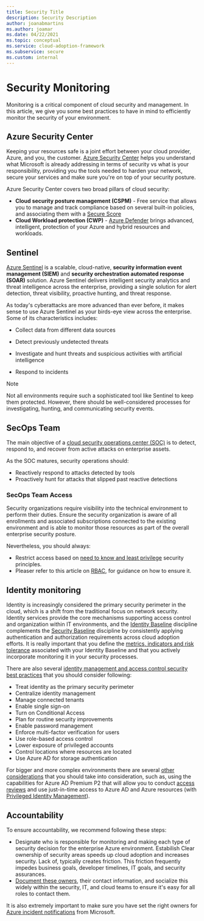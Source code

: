 ```yaml
---
title: Security Title
description: Security Description
author: joanabmartins
ms.author: joamar
ms.date: 04/22/2021
ms.topic: conceptual
ms.service: cloud-adoption-framework
ms.subservice: secure
ms.custom: internal
---
```


# Security Monitoring
Monitoring is a critical component of cloud security and management. In this article, we give you some best practices to have in mind to efficiently monitor the security of your environment.

## Azure Security Center 
Keeping your resources safe is a joint effort between your cloud provider, Azure, and you, the customer. [Azure Security Center](../../ready/azure-setup-guide/govern-org-compliance.md?tabs=AzureSecurityCenter) helps you understand what Microsoft is already addressing in terms of security vs what is your responsibility, providing you the tools needed to harden your network, secure your services and make sure you're on top of your security posture.

Azure Security Center covers two broad pillars of cloud security:

* **Cloud security posture management (CSPM)** - Free service that allows you to manage and track compliance based on several built-in policies, and associating them with a [Secure Score](https://docs.microsoft.com/en-us/azure/security-center/secure-score-security-controls) 
* **Cloud Workload protection (CWP)** - [Azure Defender](https://docs.microsoft.com/en-us/azure/security-center/azure-defender) brings advanced, intelligent, protection of your Azure and hybrid resources and workloads.

## Sentinel
[Azure Sentinel](https://docs.microsoft.com/en-us/azure/sentinel/overview) is a scalable, cloud-native, **security information event management (SIEM)** and **security orchestration automated response (SOAR)** solution. Azure Sentinel delivers intelligent security analytics and threat intelligence across the enterprise, providing a single solution for alert detection, threat visibility, proactive hunting, and threat response. 

As today's cyberattacks are more advanced than ever before, it makes sense to use Azure Sentinel as your birds-eye view across the enterprise. Some of its characteristics includes:

* Collect data from different data sources

* Detect previously undetected threats

* Investigate and hunt threats and suspicious activities with artificial intelligence

* Respond to incidents 

> [!NOTE]
> Not all environments require such a sophisticated tool like Sentinel to keep them protected. However, there should be well-considered processes for investigating, hunting, and communicating security events.

## SecOps Team 
The main objective of a [cloud security operations center (SOC)](../../organize/cloud-security-operations-center.md) is to detect, respond to, and recover from active attacks on enterprise assets.

As the SOC matures, security operations should:

* Reactively respond to attacks detected by tools
* Proactively hunt for attacks that slipped past reactive detections

### SecOps Team Access 
Security organizations require visibility into the technical environment to perform their duties. Ensure the security organization is aware of all enrollments and associated subscriptions connected to the existing environment and is able to monitor those resources as part of the overall enterprise security posture. 

Nevertheless, you should always:
- Restrict access based on [need to know and least privilege](https://docs.microsoft.com/en-us/azure/security/fundamentals/identity-management-best-practices?bc=%2fazure%2fcloud-adoption-framework%2f_bread%2ftoc.json&toc=%2fazure%2fcloud-adoption-framework%2ftoc.json#use-role-based-access-control) security principles. 
- Pleaser refer to this article on [RBAC](https://docs.microsoft.com/en-us/azure/role-based-access-control/overview), for guidance on how to ensure it.

## Identity monitoring 
Identity is increasingly considered the primary security perimeter in the cloud, which is a shift from the traditional focus on network security. Identity services provide the core mechanisms supporting access control and organization within IT environments, and the [Identity Baseline](../../govern/identity-baseline/index.md) discipline complements the [Security Baseline](../../govern/security-baseline.md) discipline by consistently applying authentication and authorization requirements across cloud adoption efforts. It is really important that you define the [metrics, indicators and risk tolerance](../../govern/identity-baseline/metrics-tolerance.md) associated with your Identity Baseline and that you actively incorporate monitoring it in your security processes.

There are also several [identity management and access control security best practices](https://docs.microsoft.com/en-us/azure/security/fundamentals/identity-management-best-practices?bc=%2fazure%2fcloud-adoption-framework%2f_bread%2ftoc.json&toc=%2fazure%2fcloud-adoption-framework%2ftoc.json) that you should consider following:
* Treat identity as the primary security perimeter
* Centralize identity management
* Manage connected tenants
* Enable single sign-on
* Turn on Conditional Access
* Plan for routine security improvements
* Enable password management
* Enforce multi-factor verification for users
* Use role-based access control
* Lower exposure of privileged accounts
* Control locations where resources are located
* Use Azure AD for storage authentication

For bigger and more complex environments there are several [other considerations](../../ready/enterprise-scale/identity-and-access-management.md) that you should take into consideration, such as, using the capabilities for Azure AD Premium P2 that will allow you to conduct [access reviews](/azure/active-directory/governance/access-reviews-overview) and use just-in-time access to Azure AD  and Azure resources (with [Privileged Identity Management](https://docs.microsoft.com/en-us/azure/active-directory/governance/access-reviews-overview)).


## Accountability
To ensure accountability, we recommend following these steps:
- Designate who is responsible for monitoring and making each type of security decision for the enterprise Azure environment. Estabilish Clear ownership of security areas speeds up cloud adoption and increases security. Lack of, typically creates friction. This friction frequently impedes business goals, developer timelines, IT goals, and security assurances. 
- [Document these owners](./security-top-10.md#3-process-assign-accountability-for-cloud-security-decisions), their contact information, and socialize this widely within the security, IT, and cloud teams to ensure it's easy for all roles to contact them. 

It is also extremely important to make sure you have set the right owners for [Azure incident notifications](/azure/service-health/alerts-activity-log-service-notifications-portal) from Microsoft.

